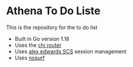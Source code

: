 # Athena To Do Liste

This is the repository for the to do list

- Built in Go version 1.18
- Uses the [chi router](https://github.com/go-chi/chi)
- Uses [alex edwards SCS](https://github.com/alexadwerds/scs) session management
- Uses [nosurf](https://github.com/justinas/nosurf)
